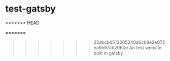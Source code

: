 # test-gatsby
<<<<<<< HEAD

=======
>>>>>>> 22abcbd513205240a6cb9e2e072ea9e97ab2060e
An test website built in gatsby
